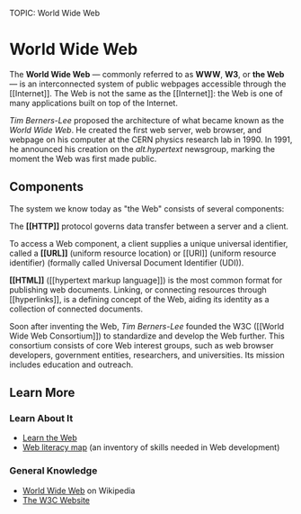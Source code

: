 TOPIC: World Wide Web

# World Wide Web

The **World Wide Web** — commonly referred to as **WWW**, **W3**, or **the Web** — is an interconnected
system of public webpages accessible through the [[Internet]]. The Web is not the same as the [[Internet]]:
the Web is one of many applications built on top of the Internet.

*Tim Berners-Lee* proposed the architecture of what became known as the *World Wide Web*. He created
the first web server, web browser, and webpage on his computer at the CERN physics research lab in 1990.
In 1991, he announced his creation on the *alt.hypertext* newsgroup,
marking the moment the Web was first made public.

## Components

The system we know today as "the Web" consists of several components:

The **[[HTTP]]** protocol governs data transfer between a server and a client.

To access a Web component, a client supplies a unique universal identifier, called a **[[URL]]**
(uniform resource location) or [[URI]] (uniform resource identifier)
(formally called Universal Document Identifier (UDI)).

**[[HTML]]** ([[hypertext markup language]]) is the most common format for publishing web documents.
Linking, or connecting resources through [[hyperlinks]], is a defining concept of the Web, aiding its
identity as a collection of connected documents.

Soon after inventing the Web, *Tim Berners-Lee* founded the W3C ([[World Wide Web Consortium]]) to
standardize and develop the Web further. This consortium consists of core Web interest groups,
such as web browser developers, government entities, researchers, and universities.
Its mission includes education and outreach.

## Learn More

### Learn About It

- [Learn the Web](https://developer.mozilla.org/en-US/Learn)
- [Web literacy map](https://learning.mozilla.org/web-literacy)
(an inventory of skills needed in Web development)

### General Knowledge

- [World Wide Web](https://en.wikipedia.org/wiki/World%20Wide%20Web) on Wikipedia
- [The W3C Website](http://w3.org/)
